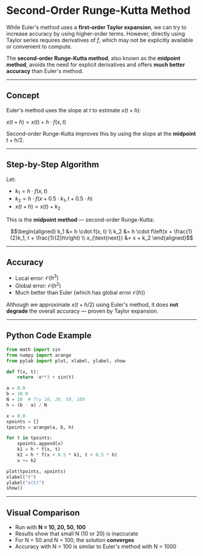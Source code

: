 # Second-Order Runge-Kutta Method 

While Euler's method uses a **first-order Taylor expansion**, we can try to increase accuracy by using higher-order terms. However, directly using Taylor series requires derivatives of $f$, which may not be explicitly available or convenient to compute.

The **second-order Runge-Kutta method**, also known as the **midpoint method**, avoids the need for explicit derivatives and offers **much better accuracy** than Euler's method.

---

## Concept

Euler's method uses the slope at $t$ to estimate $x(t + h)$:

$x(t + h) = x(t) + h \cdot f(x, t)$

Second-order Runge-Kutta improves this by using the slope at the **midpoint** $t + h/2$.

---

##  Step-by-Step Algorithm

Let:

* $k_1 = h \cdot f(x, t)$
* $k_2 = h \cdot f(x + 0.5 \cdot k_1, t + 0.5 \cdot h)$
* $x(t + h) = x(t) + k_2$

This is the **midpoint method** — second-order Runge-Kutta:

```math
\begin{aligned}
k_1 &= h \cdot f(x, t) \\
k_2 &= h \cdot f\left(x + \frac{1}{2}k_1, t + \frac{1}{2}h\right) \\
x_{\text{next}} &= x + k_2
\end{aligned}
```

---

##  Accuracy

* Local error: $\mathcal{O}(h^3)$
* Global error: $\mathcal{O}(h^2)$
* Much better than Euler (which has global error $\mathcal{O}(h)$)

Although we approximate $x(t + h/2)$ using Euler's method, it does **not degrade** the overall accuracy — proven by Taylor expansion.

---

##  Python Code Example

```python
from math import sin
from numpy import arange
from pylab import plot, xlabel, ylabel, show

def f(x, t):
    return -x**3 + sin(t)

a = 0.0
b = 10.0
N = 10  # Try 10, 20, 50, 100
h = (b - a) / N

x = 0.0
xpoints = []
tpoints = arange(a, b, h)

for t in tpoints:
    xpoints.append(x)
    k1 = h * f(x, t)
    k2 = h * f(x + 0.5 * k1, t + 0.5 * h)
    x += k2

plot(tpoints, xpoints)
xlabel("t")
ylabel("x(t)")
show()
```

---

##  Visual Comparison

* Run with **N = 10, 20, 50, 100**
* Results show that small N (10 or 20) is inaccurate
* For N = 50 and N = 100, the solution **converges**
* Accuracy with N = 100 is similar to Euler's method with N = 1000

